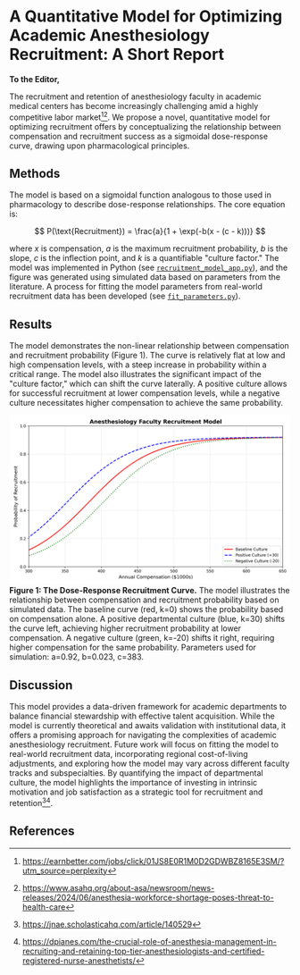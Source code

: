 # A Quantitative Model for Optimizing Academic Anesthesiology Recruitment: A Short Report

**To the Editor,**

The recruitment and retention of anesthesiology faculty in academic medical centers has become increasingly challenging amid a highly competitive labor market[^1_2][^1_5]. We propose a novel, quantitative model for optimizing recruitment offers by conceptualizing the relationship between compensation and recruitment success as a sigmoidal dose-response curve, drawing upon pharmacological principles.

## Methods

The model is based on a sigmoidal function analogous to those used in pharmacology to describe dose-response relationships. The core equation is:

$$
P(\text{Recruitment}) = \frac{a}{1 + \exp(-b(x - (c - k)))}
$$

where *x* is compensation, *a* is the maximum recruitment probability, *b* is the slope, *c* is the inflection point, and *k* is a quantifiable "culture factor." The model was implemented in Python (see [`recruitment_model_app.py`](recruitment_model_app.py:1)), and the figure was generated using simulated data based on parameters from the literature. A process for fitting the model parameters from real-world recruitment data has been developed (see [`fit_parameters.py`](fit_parameters.py:1)).

## Results

The model demonstrates the non-linear relationship between compensation and recruitment probability (Figure 1). The curve is relatively flat at low and high compensation levels, with a steep increase in probability within a critical range. The model also illustrates the significant impact of the "culture factor," which can shift the curve laterally. A positive culture allows for successful recruitment at lower compensation levels, while a negative culture necessitates higher compensation to achieve the same probability.

![Recruitment Curve Figure](recruitment_curve_figure.png)
**Figure 1: The Dose-Response Recruitment Curve.** The model illustrates the relationship between compensation and recruitment probability based on simulated data. The baseline curve (red, k=0) shows the probability based on compensation alone. A positive departmental culture (blue, k=30) shifts the curve left, achieving higher recruitment probability at lower compensation. A negative culture (green, k=-20) shifts it right, requiring higher compensation for the same probability. Parameters used for simulation: a=0.92, b=0.023, c=383.

## Discussion

This model provides a data-driven framework for academic departments to balance financial stewardship with effective talent acquisition. While the model is currently theoretical and awaits validation with institutional data, it offers a promising approach for navigating the complexities of academic anesthesiology recruitment. Future work will focus on fitting the model to real-world recruitment data, incorporating regional cost-of-living adjustments, and exploring how the model may vary across different faculty tracks and subspecialties. By quantifying the impact of departmental culture, the model highlights the importance of investing in intrinsic motivation and job satisfaction as a strategic tool for recruitment and retention[^8_1][^8_5].

## References

[^1_2]: https://earnbetter.com/jobs/click/01JS8E0R1M0D2GDWBZ8165E3SM/?utm_source=perplexity
[^1_5]: https://www.asahq.org/about-asa/newsroom/news-releases/2024/06/anesthesia-workforce-shortage-poses-threat-to-health-care
[^8_1]: https://jnae.scholasticahq.com/article/140529
[^8_5]: https://dpianes.com/the-crucial-role-of-anesthesia-management-in-recruiting-and-retaining-top-tier-anesthesiologists-and-certified-registered-nurse-anesthetists/